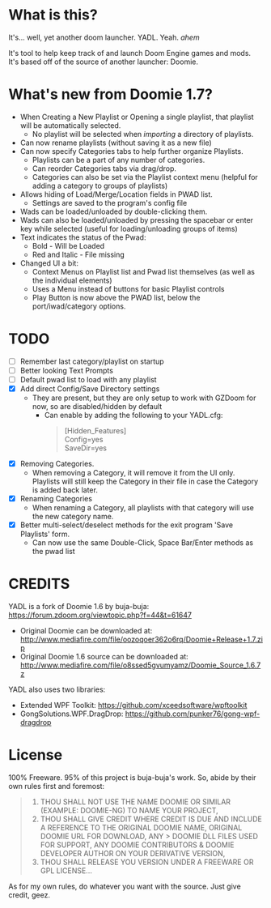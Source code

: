 # What is this?
It's... well, yet another doom launcher. YADL. Yeah. *ahem*

It's tool to help keep track of and launch Doom Engine games and mods.  
It's based off of the source of another launcher: Doomie.

# What's new from Doomie 1.7?
- When Creating a New Playlist or Opening a single playlist, that playlist will be automatically selected.
  - No playlist will be selected when *importing* a directory of playlists.
- Can now rename playlists (without saving it as a new file)
- Can now specify Categories tabs to help further organize Playlists.
  - Playlists can be a part of any number of categories.
  - Can reorder Categories tabs via drag/drop.
  - Categories can also be set via the Playlist context menu (helpful for adding a category to groups of playlists)
- Allows hiding of Load/Merge/Location fields in PWAD list.
  - Settings are saved to the program's config file
- Wads can be loaded/unloaded by double-clicking them.
- Wads can also be loaded/unloaded by pressing the spacebar or enter key while selected (useful for loading/unloading groups of items)
- Text indicates the status of the Pwad:
 	- Bold - Will be Loaded
  - Red and Italic - File missing
- Changed UI a bit:
  - Context Menus on Playlist list and Pwad list themselves (as well as the individual elements)
  -	Uses a Menu instead of buttons for basic Playlist controls
  -	Play Button is now above the PWAD list, below the port/iwad/category options.

# TODO
- [ ] Remember last category/playlist on startup
- [ ] Better looking Text Prompts
- [ ] Default pwad list to load with any playlist
- [X] Add direct Config/Save Directory settings 
  - They are present, but they are only setup to work with GZDoom for now, so are disabled/hidden by default
    - Can enable by adding the following to your YADL.cfg:
      > [Hidden_Features]  
      > Config=yes  
      > SaveDir=yes  
- [X] Removing Categories.
  - When removing a Category, it will remove it from the UI only. Playlists will still keep the Category in their file in case the Category is added back later.
- [X] Renaming Categories
  - When renaming a Category, all playlists with that category will use the new category name.
- [X] Better multi-select/deselect methods for the exit program 'Save Playlists' form.
  - Can now use the same Double-Click, Space Bar/Enter methods as the pwad list

# CREDITS
YADL is a fork of Doomie 1.6 by buja-buja: https://forum.zdoom.org/viewtopic.php?f=44&t=61647
  - Original Doomie can be downloaded at: http://www.mediafire.com/file/oozoqoer362o6rq/Doomie+Release+1.7.zip
  - Original Doomie 1.6 source can be downloaded at: http://www.mediafire.com/file/o8ssed5gvumyamz/Doomie_Source_1.6.7z

YADL also uses two libraries:
- Extended WPF Toolkit: https://github.com/xceedsoftware/wpftoolkit
- GongSolutions.WPF.DragDrop: https://github.com/punker76/gong-wpf-dragdrop

# License
100% Freeware. 95% of this project is buja-buja's work. So, abide by their own rules first and foremost:
> 1. THOU SHALL NOT USE THE NAME DOOMIE OR SIMILAR (EXAMPLE: DOOMIE-NG) TO NAME YOUR PROJECT, 
> 2. THOU SHALL GIVE CREDIT WHERE CREDIT IS DUE AND INCLUDE A REFERENCE TO THE ORIGINAL DOOMIE NAME, ORIGINAL DOOMIE URL FOR DOWNLOAD, ANY > DOOMIE DLL FILES USED FOR SUPPORT, ANY DOOMIE CONTRIBUTORS & DOOMIE DEVELOPER AUTHOR ON YOUR DERIVATIVE VERSION, 
> 3. THOU SHALL RELEASE YOU VERSION UNDER A FREEWARE OR GPL LICENSE...

As for my own rules, do whatever you want with the source. Just give credit, geez.
